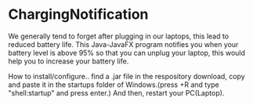 # ChargingNotification
We generally tend to forget after plugging in our laptops, this lead to reduced battery life. This Java-JavaFX program notifies you when your battery level is above 95% so that you can unplug your laptop, this would help you to increase your battery life.

How to install/configure.. find a .jar file in the respository download, copy and paste it in the startups folder of Windows.(press +R and type "shell:startup" and press enter.)
And then, restart your PC(Laptop).
